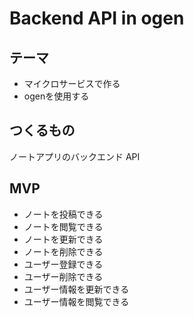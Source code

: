 # Backend API in ogen

## テーマ

- マイクロサービスで作る
- ogenを使用する

## つくるもの

ノートアプリのバックエンド API

## MVP

- ノートを投稿できる
- ノートを閲覧できる
- ノートを更新できる
- ノートを削除できる
- ユーザー登録できる
- ユーザー削除できる
- ユーザー情報を更新できる
- ユーザー情報を閲覧できる
